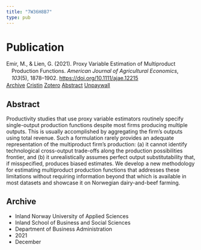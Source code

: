 ```yaml
---
title: "7W36H8B7"
type: pub
---
```

<h1>Publication</h1>
<article id="csl-bib-container-7W36H8B7" class="csl-bib-container">
  <div class="csl-bib-body" style="line-height: 1.35; padding-left: 1em; text-indent:-1em;">
  <div class="csl-entry">Emir, M., &amp; Lien, G. (2021). Proxy Variable Estimation of Multiproduct Production Functions. <i>American Journal of Agricultural Economics</i>, <i>103</i>(5), 1878&#x2013;1902. <a href="https://doi.org/10.1111/ajae.12215">https://doi.org/10.1111/ajae.12215</a></div>
</div>
  <div class="csl-bib-buttons">
    <a href="#taxonomy-article-7W36H8B7" class="csl-bib-button">Archive</a>
    <a href="https://app.cristin.no/results/show.jsf?id=1971366" alt="Cristin URL" class="csl-bib-button">Cristin</a>
    <a href="http://zotero.org/groups/5402882/items/7W36H8B7" alt="Zotero URL" class="csl-bib-button">Zotero</a>
    <a href="#abstract-article-7W36H8B7" class="csl-bib-button">Abstract</a>
    <a href="https://doi.org/10.1111/ajae.12215" class="csl-bib-button">Unpaywall</a>
  </div>
  <div id="csl-bib-meta-container-7W36H8B7"></div>
</article>
<div id="csl-bib-meta-7W36H8B7" class="csl-bib-meta">
  <article id="abstract-article-7W36H8B7" class="abstract-article">
    <h1>Abstract</h1>
    Productivity studies that use proxy variable estimators routinely specify single-output production functions despite most firms producing multiple outputs. This is usually accomplished by aggregating the firm’s outputs using total revenue. Such a formulation rarely provides an adequate representation of the multiproduct firm’s production: (a) it cannot identify technological cross-output trade-offs along the production possibilities frontier, and (b) it unrealistically assumes perfect output substitutability that, if misspecified, produces biased estimates. We develop a new methodology for estimating multiproduct production functions that addresses these limitations without requiring information beyond that which is available in most datasets and showcase it on Norwegian dairy-and-beef farming.
  </article>
  <article id="taxonomy-article-7W36H8B7" class="taxonomy-article">
    <h1>Archive</h1>
    <ul>
      <li>Inland Norway University of Applied Sciences</li>
      <li>Inland School of Business and Social Sciences</li>
      <li>Department of Business Administration</li>
      <li>2021</li>
      <li>December</li>
    </ul>
  </article>
</div>
